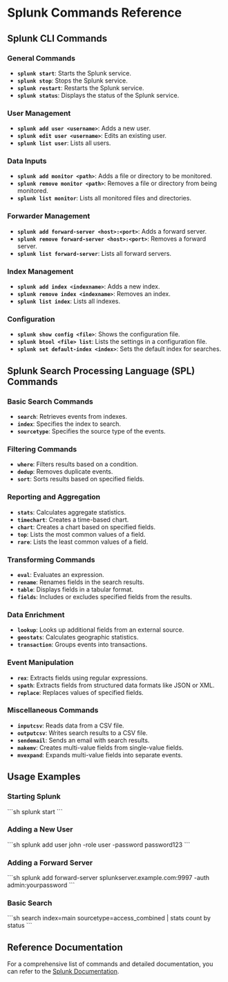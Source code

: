 
# Splunk Commands Reference

## Splunk CLI Commands

### General Commands
- **`splunk start`**: Starts the Splunk service.
- **`splunk stop`**: Stops the Splunk service.
- **`splunk restart`**: Restarts the Splunk service.
- **`splunk status`**: Displays the status of the Splunk service.

### User Management
- **`splunk add user <username>`**: Adds a new user.
- **`splunk edit user <username>`**: Edits an existing user.
- **`splunk list user`**: Lists all users.

### Data Inputs
- **`splunk add monitor <path>`**: Adds a file or directory to be monitored.
- **`splunk remove monitor <path>`**: Removes a file or directory from being monitored.
- **`splunk list monitor`**: Lists all monitored files and directories.

### Forwarder Management
- **`splunk add forward-server <host>:<port>`**: Adds a forward server.
- **`splunk remove forward-server <host>:<port>`**: Removes a forward server.
- **`splunk list forward-server`**: Lists all forward servers.

### Index Management
- **`splunk add index <indexname>`**: Adds a new index.
- **`splunk remove index <indexname>`**: Removes an index.
- **`splunk list index`**: Lists all indexes.

### Configuration
- **`splunk show config <file>`**: Shows the configuration file.
- **`splunk btool <file> list`**: Lists the settings in a configuration file.
- **`splunk set default-index <index>`**: Sets the default index for searches.

## Splunk Search Processing Language (SPL) Commands

### Basic Search Commands
- **`search`**: Retrieves events from indexes.
- **`index`**: Specifies the index to search.
- **`sourcetype`**: Specifies the source type of the events.

### Filtering Commands
- **`where`**: Filters results based on a condition.
- **`dedup`**: Removes duplicate events.
- **`sort`**: Sorts results based on specified fields.

### Reporting and Aggregation
- **`stats`**: Calculates aggregate statistics.
- **`timechart`**: Creates a time-based chart.
- **`chart`**: Creates a chart based on specified fields.
- **`top`**: Lists the most common values of a field.
- **`rare`**: Lists the least common values of a field.

### Transforming Commands
- **`eval`**: Evaluates an expression.
- **`rename`**: Renames fields in the search results.
- **`table`**: Displays fields in a tabular format.
- **`fields`**: Includes or excludes specified fields from the results.

### Data Enrichment
- **`lookup`**: Looks up additional fields from an external source.
- **`geostats`**: Calculates geographic statistics.
- **`transaction`**: Groups events into transactions.

### Event Manipulation
- **`rex`**: Extracts fields using regular expressions.
- **`spath`**: Extracts fields from structured data formats like JSON or XML.
- **`replace`**: Replaces values of specified fields.

### Miscellaneous Commands
- **`inputcsv`**: Reads data from a CSV file.
- **`outputcsv`**: Writes search results to a CSV file.
- **`sendemail`**: Sends an email with search results.
- **`makemv`**: Creates multi-value fields from single-value fields.
- **`mvexpand`**: Expands multi-value fields into separate events.

## Usage Examples

### Starting Splunk
\`\`\`sh
splunk start
\`\`\`

### Adding a New User
\`\`\`sh
splunk add user john -role user -password password123
\`\`\`

### Adding a Forward Server
\`\`\`sh
splunk add forward-server splunkserver.example.com:9997 -auth admin:yourpassword
\`\`\`

### Basic Search
\`\`\`sh
search index=main sourcetype=access_combined | stats count by status
\`\`\`

## Reference Documentation

For a comprehensive list of commands and detailed documentation, you can refer to the [Splunk Documentation](https://docs.splunk.com/Documentation/Splunk/latest).
